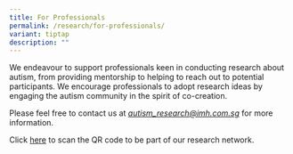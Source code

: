 ```yaml
---
title: For Professionals
permalink: /research/for-professionals/
variant: tiptap
description: ""
---
```

<p>We endeavour to support professionals keen in conducting research about
autism, from providing mentorship to helping to reach out to potential
participants. We encourage professionals to adopt research ideas by engaging
the autism community in the spirit of co-creation.</p>
<p>Please feel free to contact us at <em><a href="mailto:autism_research@imh.com.sg" rel="noopener noreferrer nofollow" target="_blank">autism_research@imh.com.sg</a></em> for
more information.</p>
<p>Click <a href="https://www.asdcollaborative.sg/register-your-interest-here/" rel="noopener nofollow" target="_blank">here</a> to
scan the QR code to be part of our research network.</p>